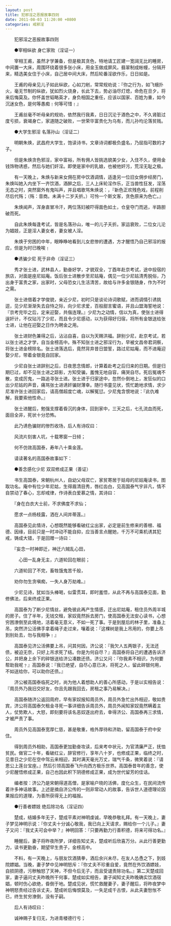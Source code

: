 ```yaml
---
layout: post
title: 犯邪淫之恶报故事四则
date: 2011-08-03 11:20:00 +0800
categories: 戒邪淫
---
```


　　犯邪淫之恶报故事四则
　　●宰相纵欲 身亡家败（淫证一）
　　宰相王甫，虽然才学兼备，但是极其贪色，特地请工匠建一宽阔无比的睡房，中间置一大床，周围环绕着很多张小床，用金玉做成屏风，翡翠制成帐幔，分隔开来，精选美女住于小床，自己居中间大床，然后轮番淫欲作乐，日日如是。
　　王甫的母亲见儿子如此纵欲，心如刀剜，常常规劝说：『你之行为，如飞蛾扑火，毫无节制的纵欲，犹如烈火烧身，长此下去，势必油尽灯熄，命危在旦夕，将来后悔莫及。你怀盖世韬略英才，身负相国之重任，应该以国家、百姓为重，如今沉迷女色，是何等愚痴﹗何等可惜﹗』
　　王甫丝毫不听母亲的规劝，依然我行我素，日日沉沦于酒色之中，不久肾脏过度亏损，衰竭身亡，家道随之破败，一世荣华富贵化为乌有，而儿孙均沦落贫贱。
　　●大学生邪淫 名落孙山（淫证二）
　　明朝朱焕，武昌府大学生，饱读诗书，文章诗词都极负盛名，乃屈指可数的才子。
　　但是朱焕贪色邪淫，家中富裕，所有佣人皆挑选貌美少女，入住不久，便用金钱饰物诱惑，然后与她们奸淫。即使是家中的乳娘，也被他奸污，荒淫无耻之极。
　　有一天晚上，朱焕与新来女佣在房中饮酒调情，适逢另一位旧女佣步经房门，朱焕叫她入内坐下一齐饮酒，酒醉之后，三人上床轮淫作乐，正当兽性狂发，淫荡无态之时，突然窗外有鬼叫声，并且唱歌骂朱焕说：，『新色正欢残色戏，前程削尽后代殇；（殇：音商。未满十二岁夭折。）可怜一个斯文客，贪色原来为色亡。』
　　朱焕闻声，浑身直冒冷汗，两位荡妇被吓得面色如土，仓皇夺门而逃，半路胆破而死。
　　自此朱焕每逢考试，皆是名落孙山，唯一的儿子夭折。家运衰败，二位女儿沦为娼妓，正是淫人妻女者，妻女被人淫。
　　朱焕于穷困的中年，眼睁睁地看到儿女悲惨的遭遇，方才醒悟乃自己邪淫的报应，但是为时已晚唉﹗
　　●诱骗少尼 死于非命（淫证三）
　　秀才张士进，武林县人，勤奋好学，才貌双全，丁酉年赴京考试，途中投宿的旅店，对面是座尼姑庵。饭后张士进散步至尼姑庵，偶见一位少尼姑清秀脱俗，乃出身于富贵之家，出家时，父母恐女儿生活清苦，故给与许多金银随身，作为不时之需。
　　张士进借着才学俊貌，亲近少尼，初时只是谈论诗词歌赋，进而调情引诱挑逗，见少尼渐渐失去自恃之际，向少尼求爱，百般甜言蜜语，并且山盟海誓地说：『京考完毕之后，定来迎娶，共偕连理。』少尼为之动情，信以为真，使张士进得逞奸计，不仅玷污了少尼，而且令少尼感动，以为获得好归宿，将所有金银送给张士进，让他在迎娶之日作为聘金之用。
　　张士进财色兼得之后，沾沾自喜，自以为天赐洪福。辞别少尼，赴京考试，若以张士进之才学，自当金榜高中。殊不知张士进之邪淫行为，早被文昌帝君洞察，将张士进金榜除名。张士进落选后，竟然背弃昔日盟誓，路过尼姑庵，而不进庵迎娶少尼，带着金银竟自回家。
　　少尼自张士进辞别之后，日夜思念情郎，计算着赴考之后归来的日期。但是归期巳过，却不见张士进之踪影，方知受骗，羞愧无地自容，痛哭自尽。死后冤魂不散，变成厉鬼，一路追寻张士进。张士进于归家途中，忽然仆倒地上，发狂似的口出少尼姑的声音，痛骂张士进诱奸骗财薄幸。随行书童见状，慌忙跪地求情，求少尼准许张士进回家后，请高僧超度亡魂，以解冤愆。少尼鬼含恨地说：『此仇难解，我要索他性命。』
　　张士进醒后，勉强支撑着昏沉的身体，回到家中，三天之后，七孔流血而死，面目全非，死状十分恐怖。
　　此乃诱色骗财的惨烈收场，后人有诗叹曰：
　　风流片刻害人坑，十载寒窗一日倾；
　　何不仿效高国泰，寿年八十乘金莲。
　　请读著名的高国泰故事如下：
　　●善念感化少尼 双双修成正果（善证）
　　书生高国泰，宋朝杭州人，自幼父母双亡，家贫寄居于姑母的尼姑庵读书，图取功名。庵中有位少年尼姑，生得眉清目秀，唇红齿白，见高国泰气宇非凡，情不自禁动了春心，忘却戒律，作诗表白爱慕之情，其诗曰：
　　『身在白衣大士前，不求佛度不求仙；
　　愿求一点杨枝露，洒在人间并蒂莲。』
　　高国泰见此情诗，心想既然能够看破红尘出家，必定是前生修来的善根、福德、因缘，目前只是一时冲动不能自抑，应当善言点醒她，千万不可乘机诱其犯戒，铸成大错，于是回赠一诗曰：
　　『妄念一时神即迁，神迁六贼乱心田，
　　　心田一乱身无主，六道轮回在眼前；
　　六道轮回了不完，畜牲饿鬼苦千般，
　　劝你勿生贪嗔痴，一失人身万劫难。』
　　少尼见诗，犹如当头棒喝，似雷贯耳，即时羞悟，从此不再与高国泰见面，勤修佛法，后来终成正果。
　　高国泰为了断少尼情丝，避免彼此再产生情感，迁出尼姑庵，租住员外周半城的房子。住了半年，无钱交租，家奴竟然拆去房门，使高国泰无法安心读书，心想穷困潦倒至此境地，活着毫无意义，不如一死了事。于是到屋后的林子里，准备上吊，突然济公活佛手拿着绳子走过来，嚷着说：『这棵树是我上吊用的，你要上吊到别处去，勿与我相争﹗』
　　高国泰见济公活佛要上吊，问其何因，济公说：『我欠人五两银子，无法还债，被迫无奈，只好上吊求死了结。你是为何自尽？』高国泰将自己的遭遇告诉济公，并把身上余下的碎银送给济公凑数还债。济公又问：『你我素不相识，为何要帮助我呢﹖』高国泰说：『我已绝望，自尽心意已决，将死之人，留此碎银何用，不如送给你，可以助你还债。』
　　济公被高国泰临死之时，尚为他人着想助人的善心所感动，于是以实相告说：『周员外乃我旧交好友，你且先跟我回去，房租之事乃易解决。』
　　高国泰随济公返回周府，早有家奴报知周员外，周员外急忙出外相迎，敬如贵宾，济公将高国泰欠租金寻死一事详细告诉周员外，周员外闻知家奴竟然瞒着主人，仗势欺人，大怒，即刻要将该名恶奴逐出府去，幸得济公、高国泰再三求情，才被严责了事。
　　周员外见高国泰宽厚仁慈，甚是敬重，格外厚待和济助，留高国泰于府中安住。
　　得到周员外相助，高国泰更加勤奋攻读，后来考中状元，为官清廉严正，抚恤贫民。做官二十年，看破红尘，辞官修行，享年八十岁，也修成正果，临终之时，见昔日之少尼在空中驾云来相迎，其时满天毫光万丈，瑞气千条，微笑着说：『请恩公上莲台宝座。』然后引领高国泰飞升向西方极乐世界。高国泰昔年的善念，使少尼醒悟修成正果，自己也因此积下阴德修成正果，成为世代留芳的佳话。
　　编者按：济公乃是宋朝得道高僧，是家喻户晓的活佛，度化众生，在民间流传着许多神话故事。上述是摘自济公传的一则非常动人的故事，告诉世人道德理论因果报应的道理，为善所获得无上的福报。
　　●行善者嫖妓 绝后除功名（淫证四）
　　楚成，结婚多年无子，楚成平素对神明虔诚，早晚恭敬礼拜。有一天晚上，妻子梦见神明示说：『你丈夫十分诚心敬我，我已向上天请求，赐给你一个儿子。』妻子又问：『我丈夫可会中举？』神明回答：『只要再勤力行善积德，将来可得功名。』
　　睡醒后，妻子将昨夜所梦，详细告知丈夫，楚成听后欣喜万分。从此行善更勤力，读书更勤奋，期望早生贵子，金榜高中。
　　不料，有一天晚上，与朋友饮酒猜拳，酒后余兴未尽，在友人怂恿之下，到妓院嫖娼。当晚，妻子梦中见神明怒斥：『你丈夫不珍重自爱，竟然在外饮酒嫖妓，自损阴德，污秽触怒了天神，不但今后无子，而且受谴责除功名。』第二天楚成回家，妻子逼问丈夫昨晚所干何事，楚成如实相告，妻子闻知丈夫昨晚确实饮酒宿娼，顿时伤心欲绝，昏倒于地。楚成见状，慌忙救醒妻子，妻子醒后，将昨夜梦中神明怒责经过告诉丈夫，楚成听后悔恨莫及，一失足成千古恨，从此夫妻愁怅不已，终生贫穷潦倒，没有子嗣。
　　后人有诗叹曰：
　　诚神赐子复归无，为进青楼德行亏；